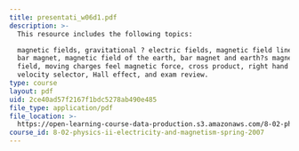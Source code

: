 ```yaml
---
title: presentati_w06d1.pdf
description: >-
  This resource includes the following topics:

  magnetic fields, gravitational ? electric fields, magnetic field lines from
  bar magnet, magnetic field of the earth, bar magnet and earth?s magnetic
  field, moving charges feel magnetic force, cross product, right hand rule,
  velocity selector, Hall effect, and exam review.
type: course
layout: pdf
uid: 2ce40ad57f2167f1bdc5278ab490e485
file_type: application/pdf
file_location: >-
  https://open-learning-course-data-production.s3.amazonaws.com/8-02-physics-ii-electricity-and-magnetism-spring-2007/2ce40ad57f2167f1bdc5278ab490e485_presentati_w06d1.pdf
course_id: 8-02-physics-ii-electricity-and-magnetism-spring-2007
---
```

